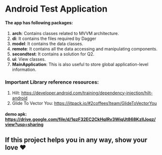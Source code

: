 # Android Test Application 

#### The app has following packages:
1. **arch**: Contains classes related to MVVM architecture.
2. **di**: It contains the files required by Dagger
3. **model**: It contains the data classes.
4. **remote**: It contains all the data accessing and manipulating components.
5. **secondtest**: It contains a solution for Q2.
6. **ui**: View classes.
7. **MainApplication**: This is also useful to store global application-level information.

### Important Library reference resources:
1. Hilt: https://developer.android.com/training/dependency-injection/hilt-android
2. Glide To Vector You: https://jitpack.io/#2coffees1team/GlideToVectorYou
 
#### demo apk: https://drive.google.com/file/d/1qzF32EC2CkHqIRv3WiqUt868KzIlJoqz/view?usp=sharing

## If this project helps you in any way, show your love ❤️
